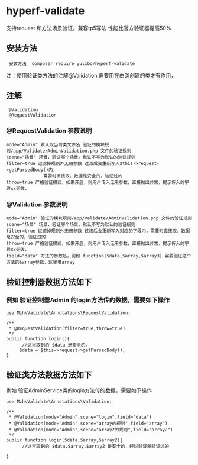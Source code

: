 # hyperf-validate
支持request 和方法场景验证，兼容tp5写法
性能比官方验证器提高50% 

## 安装方法

     安装方法  composer require yulibo/hyperf-validate
     

注：使用验证类方法的注解@Validation 需要用在由DI创建的类才有作用， 

## 注解
     @Validation
     @RequestValidation

### @RequestValidation 参数说明
```
mode="Admin" 默认取当前类文件名 验证的模块规则/app/Validate/AdminValidation.php 文件的验证规则
scene="场景" 场景，验证哪个场景。默认不写为默认的验证规则
filter=true 过滤掉规则外无用参数 过滤后会重新写入$this->request->getParsedBody()内，
              需要时直接取，数据是安全的，验证过的
throw=true 严格验证模式，如果开启，则用户传入无用参数，直接抛出异常，提示传入的字段xx无效，
```
### @Validation 参数说明
```
mode="Admin" 验证的模块规则/app/Validate/AdminValidation.php 文件的验证规则
scene="场景" 场景，验证哪个场景。默认不写为默认的验证规则
filter=true 过滤掉规则外无用参数 过滤后会重新写入对应的字段内，需要时直接取，数据是安全的，验证过的
throw=true 严格验证模式，如果开启，则用户传入无用参数，直接抛出异常，提示传入的字段xx无效，
field="data" 方法的参数名，例如 function($data,$array,$array3) 需要验证这个方法的$array参数，这里填array
```  
    
## 验证控制器数据方法如下


### 例如 验证控制器Admin 的login方法传的数据，需要如下操作
```
use Mzh\Validate\Annotations\RequestValidation;

/**
 * @RequestValidation(filter=true,throw=true)
 */
public function login(){
      //这里取到的 $data 是安全的。
     $data = $this->request->getParsedBody();
}
```

## 验证类方法数据方法如下
例如 验证AdminService类的login方法传的数据，需要如下操作
```
use Mzh\Validate\Annotations\Validation;

/**
 * @Validation(mode="Admin",scene="login",field="data")
 * @Validation(mode="Admin",scene="array的规则",field="array")
 * @Validation(mode="Admin",scene="array2的规则",field="array2")
 */
public function login($data,$array,$array2){
      //这里取到的 $data,$array,$array2 是安全的，经过验证器验证过的

}
```
